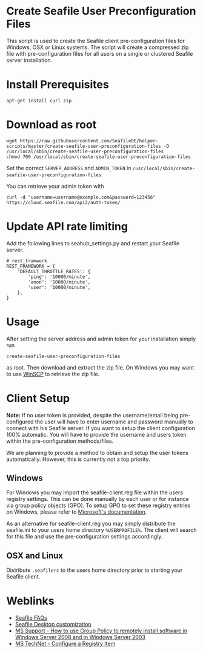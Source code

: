 # Create Seafile User Preconfiguration Files
This script is used to create the Seafile client pre-configuration files for Windows, OSX or Linux systems. The script will create a compressed zip file with pre-configuration files for all users on a single or clustered Seafile server installation.


# Install Prerequisites
```
apt-get install curl zip
```


# Download as root
```
wget https://raw.githubusercontent.com/SeafileDE/helper-scripts/master/create-seafile-user-preconfiguration-files -O /usr/local/sbin/create-seafile-user-preconfiguration-files
chmod 700 /usr/local/sbin/create-seafile-user-preconfiguration-files
```

Set the correct `SERVER_ADDRESS` and `ADMIN_TOKEN` in `/usr/local/sbin/create-seafile-user-preconfiguration-files`.

You can retrieve your admin token with 
```
curl -d "username=username@example.com&password=123456" https://cloud.seafile.com/api2/auth-token/
``` 


# Update API rate limiting
Add the following lines to seahub_settings.py and restart your Seafile server.
```
# rest_framwork
REST_FRAMEWORK = {
    'DEFAULT_THROTTLE_RATES': {
        'ping': '10000/minute',
        'anon': '10000/minute',
        'user': '10000/minute',
    },
}
```


# Usage
After setting the server address and admin token for your installation simply run 
```
create-seafile-user-preconfiguration-files
```
as root. Then download and extract the zip file. On Windows you may want to use [WinSCP](https://winscp.net/) to retrieve the zip file.


# Client Setup

**Note:** If no user token is provided, despite the username/email being pre-configured the user will have to enter username and password manually to connect with his Seafile server. If you want to setup the client configuration 100% automatic. You will have to provide the username and users token within the pre-configuration methods/files.

We are planning to provide a method to obtain and setup the user tokens automatically. However, this is currently not a top priority.

## Windows
For Windows you may import the seafile-client.reg file within the users registry settings. This can be done manually by each user or for instance via group policy objects (GPO). To setup GPO to set these registry entries on Windows, please refer to [Microsoft's documentation](https://technet.microsoft.com/en-us/library/cc753092.aspx).

As an alternative for seafile-client.reg you may simply distribute the seafile.ini to your users home directory `%USERPROFILE%`. The client will search for this file and use the pre-configuration settings accordingly. 

## OSX and Linux
Distribute `.seafilerc` to the users home directory prior to starting your Seafile client.


# Weblinks
- [Seafile FAQs](http://manual.seafile.com/faq.html)
- [Seafile Desktop customization](http://manual.seafile.com/config/desktop_customization.html)
- [MS Support - How to use Group Policy to remotely install software in Windows Server 2008 and in Windows Server 2003](https://support.microsoft.com/en-us/kb/816102)
- [MS TechNet - Configure a Registry Item](https://technet.microsoft.com/en-us/library/cc753092.aspx)
